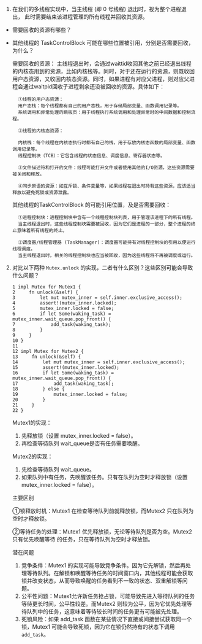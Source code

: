 1. 在我们的多线程实现中，当主线程 (即 0 号线程) 退出时，视为整个进程退出， 此时需要结束该进程管理的所有线程并回收其资源。 
- 需要回收的资源有哪些？ 
- 其他线程的 TaskControlBlock 可能在哪些位置被引用，分别是否需要回收，为什么？

    需要回收的资源：
        主线程退出时，会通过waittid收回其他之前已经退出线程的内核态用到的资源，比如内核栈等。同时，对于还在运行的资源，则既收回用户态资源，又收回内核态资源。同时，如果进程有对应父进程，则对应父进程会通过waitpid回收子进程剩余还没被回收的资源。具体如下：

        ①线程的用户态资源：
        用户态栈：每个线程都有自己的用户态栈，用于存储局部变量、函数调用记录等。
        系统调用和异常处理的跳板页：用于线程执行系统调用和处理异常时的中间数据和控制流程。

        ②线程的内核态资源：

        内核栈：每个线程在内核态执行时都有自己的栈，用于存放内核态函数的局部变量、函数调用记录等。
        线程控制块（TCB）：它包含线程的状态信息、调度信息、寄存器状态等。

        ③文件描述符和打开的文件：线程可能打开文件或者使用其他的I/O资源，这些资源需要被关闭和释放。

        ④同步原语的资源：如互斥锁、条件变量等，如果线程在退出时持有这些资源，应该适当释放以避免死锁或资源泄露。

        

    其他线程的TaskControlBlock 的可能引用位置，及是否需要回收：

        ①进程控制块：进程控制块中含有一个线程控制块列表，用于管理该进程下的所有线程。
        当主线程退出时，这些线程控制块需要被回收，因为它们是进程的一部分，整个进程的终止意味着所有线程的终止。
        
        ②调度器/线程管理器 (TaskManager)：调度器可能持有对线程控制块的引用以便进行线程调度。
        当主线程退出时，相关的线程控制块也应当被回收，因为这些线程将不再被调度或运行。



2. 对比以下两种 `Mutex.unlock` 的实现，二者有什么区别？这些区别可能会导致什么问题？

    ```
    1 impl Mutex for Mutex1 {
    2     fn unlock(&self) {
    3         let mut mutex_inner = self.inner.exclusive_access();
    4         assert!(mutex_inner.locked);
    5         mutex_inner.locked = false;
    6         if let Some(waking_task) = mutex_inner.wait_queue.pop_front() {
    7             add_task(waking_task);
    8         }
    9     }
    10 }
    11
    12 impl Mutex for Mutex2 {
    13     fn unlock(&self) {
    14         let mut mutex_inner = self.inner.exclusive_access();
    15         assert!(mutex_inner.locked);
    16         if let Some(waking_task) = mutex_inner.wait_queue.pop_front() {
    17             add_task(waking_task);
    18         } else {
    19             mutex_inner.locked = false;
    20         }
    21     }
    22 }
    ```
    
    Mutex1的实现：

    1. 先释放锁（设置 mutex_inner.locked = false）。
    2. 再检查等待队列 wait_queue是否有任务需要唤醒。
    
    Mutex2的实现：
    1. 先检查等待队列 wait_queue。
    2. 如果队列中有任务，先唤醒该任务。只有在队列为空时才释放锁（设置 mutex_inner.locked = false）。

    主要区别

    ①锁释放时机：Mutex1 在检查等待队列前就释放锁，而Mutex2 只在队列为空时才释放锁。

    ②等待任务的处理：Mutex1 优先释放锁，无论等待队列是否为空。Mutex2 只有优先唤醒等待	的任务，只在等待队列为空时才释放锁。
    
    潜在问题

    1. 竞争条件：Mutex1 的实现可能导致竞争条件。因为它先解锁，然后再处理等待队列。在解锁和唤醒等待任务的时间窗口内，其他线程可能会获取锁并改变状态，从而导致唤醒的任务看到不一致的状态、双重解锁等问题。
    2. 公平性问题：Mutex1允许新任务抢占锁，可能导致先进入等待队列的任务等待更长时间，公平性较差。而Mutex2 则较为公平，因为它优先处理等待队列中的任务，这意味着等待较长时间的任务更有可能被先处理。
    3. 死锁风险：如果 add_task 函数在某些情况下直接或间接尝试获取同一个锁，Mutex1 可能会导致死锁，因为它在锁仍然持有的状态下调用 `add_task`。